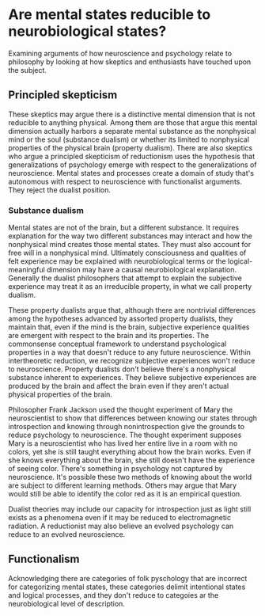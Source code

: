 # Are mental states reducible to neurobiological states?

Examining arguments of how neuroscience and psychology relate to philosophy by 
looking at how skeptics and enthusiasts have touched upon the subject.

## Principled skepticism

These skeptics may argue there is a distinctive mental dimension that is not reducible
to anything physical. Among them are those that argue this mental dimension actually
harbors a separate mental substance as the nonphysical mind or the soul (substance dualism) or 
whether its limited to nonphysical properties of the physical brain (property dualism). 
There are also skeptics who argue a principled skepticism of reductionism uses the hypothesis that 
generalizations of psychology emerge with respect to the generalizations of neuroscience. 
Mental states and processes create a domain of study that's autonomous with respect to neuroscience 
with functionalist arguments. They reject the dualist position.

### Substance dualism

Mental states are not of the brain, but a different substance. It requires explanation
for the way two different substances may interact and how the nonphysical mind creates
those mental states. They must also account for free will in a nonphysical mind. Ultimately
consciousness and qualities of felt experience may be explained with neurobiological terms or 
the logical-meaningful dimension may have a causal neurobiological explanation. Generally
the dualist philosophers that attempt to explain the subjective experience may treat it
as an irreducible property, in what we call property dualism. 

These property dualists argue that, although there are nontrivial differences among
the hypotheses advanced by assorted property dualists, they maintain that, even if 
the mind is the brain, subjective experience qualities are emergent with respect to the
brain and its properties. The commonsense conceptual framework to understand psychological
properties in a way that doesn't reduce to any future neuroscience. Within intertheoretic
reduction, we recognize subjective experiences won't reduce to neuroscience. Property dualists
don't believe there's a nonphysical substance inherent to experiences. They believe
subjective experiences are produced by the brain and affect the brain even if they 
aren't actual physical properties of the brain.

Philosopher Frank Jackson used the thought experiment of Mary the neuroscientist to show
that differences between knowing our states through introspection and knowing through
nonintrospection give the grounds to reduce psychology to neuroscience. The thought
experiment supposes Mary is a neuroscientist who has lived her entire live in a room
with no colors, yet she is still taught everything about how the brain works. Even if 
she knows everything about the brain, she still doesn't have the experience of seeing
color. There's something in psychology not captured by neuroscience. It's possible these
two methods of knowing about the world are subject to different learning methods. Others
may argue that Mary would still be able to identify the color red as it is an empirical
question.

Dualist theories may include our capacity for introspection just as light still exists
as a phenomena even if it may be reduced to electromagnetic radiation. A reductionist
may also believe an evolved psychology can reduce to an evolved neuroscience.

## Functionalism

Acknowledging there are categories of folk pyschology that are incorrect for categorizing
mental states, these categories delimit intentional states and logical processes, and they
don't reduce to categoies ar the neurobiological level of description.
